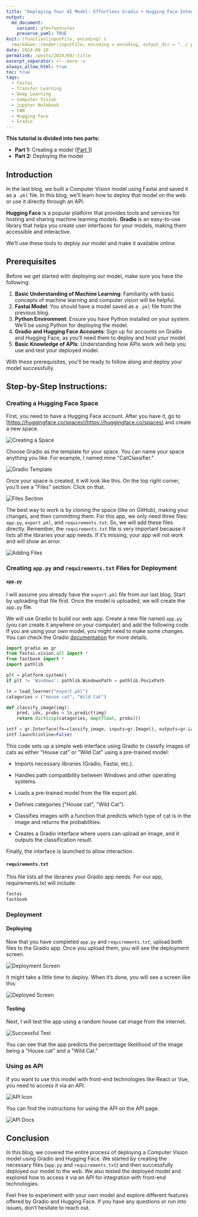 ```yaml
---
title: "Deploying Your AI Model: Effortless Gradio + Hugging Face Integration"
output:
  md_document:
    variant: gfm+footnotes
    preserve_yaml: TRUE
knit: (function(inputFile, encoding) {
  rmarkdown::render(inputFile, encoding = encoding, output_dir = "../_posts") })
date: 2024-09-10
permalink: /posts/2024/09/:title
excerpt_separator: <!--more-->
always_allow_html: true
toc: true
tags:
  - Fastai
  - Transfer Learning
  - Deep Learning
  - Computer Vision
  - jupyter Notebook
  - CNN
  - Hugging Face
  - Gradio
---
```


**This tutorial is divided into two parts:**

- **Part 1:** Creating a model ([Part 1](https://jaypunekar.github.io/posts/2024/09/creating-image-classification-model))
- **Part 2:** Deploying the model 


## Introduction

In the last blog, we built a Computer Vision model using Fastai and saved it as a `.pkl` file. In this blog, we’ll learn how to deploy that model on the web or use it directly through an API. 

**Hugging Face** is a popular platform that provides tools and services for hosting and sharing machine learning models. **Gradio** is an easy-to-use library that helps you create user interfaces for your models, making them accessible and interactive.

We’ll use these tools to deploy our model and make it available online.


## Prerequisites

Before we get started with deploying our model, make sure you have the following:

1. **Basic Understanding of Machine Learning**: Familiarity with basic concepts of machine learning and computer vision will be helpful.
2. **Fastai Model**: You should have a model saved as a `.pkl` file from the previous blog.
3. **Python Environment**: Ensure you have Python installed on your system. We’ll be using Python for deploying the model.
4. **Gradio and Hugging Face Accounts**: Sign up for accounts on Gradio and Hugging Face, as you’ll need them to deploy and host your model.
5. **Basic Knowledge of APIs**: Understanding how APIs work will help you use and test your deployed model.

With these prerequisites, you'll be ready to follow along and deploy your model successfully.


## Step-by-Step Instructions:

### Creating a Hugging Face Space

First, you need to have a Hugging Face account. After you have it, go to [https://huggingface.co/spaces](https://huggingface.co/spaces) and create a new space.

![Creating a Space](/images/posts/catClassifier2_images/create_space.png)

Choose Gradio as the template for your space. You can name your space anything you like. For example, I named mine "CatClassifier."

![Gradio Template](/images/posts/catClassifier2_images/create_space_gradio.png)

Once your space is created, it will look like this. On the top right corner, you’ll see a "Files" section. Click on that.

![Files Section](/images/posts/catClassifier2_images/CC_page.png)

The best way to work is by cloning the space (like on GitHub), making your changes, and then committing them. For this app, we only need three files: `app.py`, `export.pkl`, and `requirements.txt`. So, we will add these files directly. Remember, the `requirements.txt` file is very important because it lists all the libraries your app needs. If it’s missing, your app will not work and will show an error.

![Adding Files](/images/posts/catClassifier2_images/add_files.png)


### Creating `app.py` and `requirements.txt` Files for Deployment

#### `app.py`

I will assume you already have the `export.pkl` file from our last blog. Start by uploading that file first. Once the model is uploaded, we will create the `app.py` file.

We will use Gradio to build our web app. Create a new file named `app.py` (you can create it anywhere on your computer) and add the following code. If you are using your own model, you might need to make some changes. You can check the Gradio [documentation](https://www.gradio.app/docs) for more details.

```python
import gradio as gr
from fastai.vision.all import *
from fastbook import *
import pathlib

plt = platform.system()
if plt != 'Windows': pathlib.WindowsPath = pathlib.PosixPath

ln = load_learner("export.pkl")
catagories = ("House cat", "Wild Cat")

def classify_image(img):
    pred, idx, probs = ln.predict(img)
    return dict(zip(catagories, map(float, probs)))

intf = gr.Interface(fn=classify_image, inputs=gr.Image(), outputs=gr.Label())
intf.launch(inline=False)
```
This code sets up a simple web interface using Gradio to classify images of cats as either "House cat" or "Wild Cat" using a pre-trained model:

  - Imports necessary libraries (Gradio, Fastai, etc.).

  - Handles path compatibility between Windows and other operating systems.
  - Loads a pre-trained model from the file export.pkl.
  - Defines categories ("House cat", "Wild Cat").
  - Classifies images with a function that predicts which type of cat is in the image and returns the probabilities.
  - Creates a Gradio interface where users can upload an image, and it outputs the classification result.

Finally, the interface is launched to allow interaction.

#### `requirements.txt`

This file lists all the libraries your Gradio app needs. For our app, requirements.txt will include:
```requirements.txt
fastai
fastbook
```

### Deployment

#### Deploying

Now that you have completed `app.py` and `requirements.txt`, upload both files to the Gradio app. Once you upload them, you will see the deployment screen.

![Deployment Screen](/images/posts/catClassifier2_images/deployment_screen.png)

It might take a little time to deploy. When it’s done, you will see a screen like this:

![Deployed Screen](/images/posts/catClassifier2_images/deployed.png)

#### Testing

Next, I will test the app using a random house cat image from the internet.

![Successful Test](/images/posts/catClassifier2_images/successful_test.png)

You can see that the app predicts the percentage likelihood of the image being a "House cat" and a "Wild Cat."

### Using as API

If you want to use this model with front-end technologies like React or Vue, you need to access it via an API.

![API Icon](/images/posts/catClassifier2_images/api_icon.png)

You can find the instructions for using the API on the API page.

![API Docs](/images/posts/catClassifier2_images/api_docs.png)


## Conclusion

In this blog, we covered the entire process of deploying a Computer Vision model using Gradio and Hugging Face. We started by creating the necessary files (`app.py` and `requirements.txt`) and then successfully deployed our model to the web. We also tested the deployed model and explored how to access it via an API for integration with front-end technologies.

Feel free to experiment with your own model and explore different features offered by Gradio and Hugging Face. If you have any questions or run into issues, don’t hesitate to reach out.


